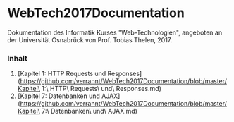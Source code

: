 # WebTech2017Documentation

Dokumentation des Informatik Kurses "Web-Technologien", angeboten an der Universität Osnabrück von Prof. Tobias Thelen, 2017.

### Inhalt

1. [Kapitel 1: HTTP Requests und Responses](https://github.com/verrannt/WebTech2017Documentation/blob/master/Kapitel\ 1:\ HTTP\ Requests\ und\ Responses.md)
2. [Kapitel 7: Datenbanken und AJAX](https://github.com/verrannt/WebTech2017Documentation/blob/master/Kapitel\ 7:\ Datenbanken\ und\ AJAX.md)
